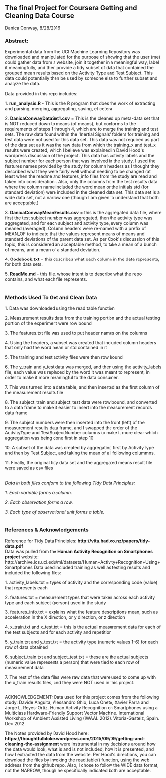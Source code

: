 <h2>The final Project for Coursera Getting and Cleaning Data Course</h2>

Danica Conway, 8/28/2016

<h3>Abstract:</h3>
Experimental data from the UCI Machine Learning Repository was downloaded and manipulated for the purpose of showing that the user (me) could gather data from a website, join it together in a meaningful way, label it meaningfully, and then provide a tidy subset of data that contained the grouped mean results based on the Activity Type and Test Subject.  This data could potentially then be used by someone else to further subset and analyze the data.
<br>
<br>
Data provided in this repo includes:
<p>1. <b>run_analysis.R</b> - This is the R program that does the work of extracting and parsing, merging, aggregating, saving, et cetera
<p>2. <b>DanicaConwayDataSet1.csv</b> = This is the cleaned up meta-data set that is NOT reduced down to means (of means), but conforms to the requirements of steps 1 through 4, which are to merge the training and test sets.  The raw data found within the 'Inertial Signals' folders for training and test data were not used for this data set.  This data was not required as part of the data set as it was the raw data from which the training_x and test_x results were created, which I believe was explained in David Hood's wordpress discussion of the project.  This data has activity labels and the subject number for each person that was involved in the study.  I used the features names provided by the study for column headers as I thought they described what they were fairly well without needing to be changed (at least when the readme and features_info files from the study are read and taken into consideration).  Also, only the columns from the test results data where the column name included the word mean or the initials std (for standard deviation) were included in the cleaned data set.  This data set is a wide data set, not a narrow one (though I am given to understand that both are acceptable.)
<p>3. <b>DanicaConwayMeanResults.csv</b> = this is the aggregated data file, where first the test subject number was aggregated, then the activity type was aggregated, and for each subject and activity type, every column was meaned (averaged).  Column headers were re-named with a prefix of MEAN_OF to indicate that the values represent means of means and standard deviations of the parent data set.  As per Cook's discussion of this topic, this is considered an acceptable method, to take a mean of a bunch of means, and a mean of a standard deviation.
<p>4. <b>Codebook.txt</b> = this describes what each column in the data represents, for both data sets.
<p>5. <b>ReadMe.md</b> - this file, whose intent is to describe what the repo contains, and what each file represents.
<br>
<br>
<h3>Methods Used To Get and Clean Data</h3>
<p>1.  Data was downloaded using the read.table function
<p>2.  Measurement results data from the training portion and the actual testing portion of the experiment were row bound
<p>3.  The features.txt file was used to put header names on the columns
<p>4.  Using the headers, a subset was created that included column headers that only had the word mean or std contained in it
<p>5.  The training and test activity files were then row bound
<p>6.  The y_train and y_test data was merged, and then using the activity_labels file, each value was replaced by the word it was meant to represent, in order to make it more meaningful to the data consumer.
<p>7.  This was turned into a data table, and then inserted as the first column of the measurement results file
<p>8.  The subject_train and subject_test data were row bound, and converted to a data frame to make it easier to insert into the measurement records data frame
<p>9.  The subject numbers were then inserted into the front (left) of the measurement results data frame, and I swapped the order of the ActivityType and TestSubjectNumber columns to make it more clear which aggregation was being done first in step 10
<p>10. A subset of the data was created by aggregating first by ActivityType and then by Test Subject, and taking the mean of all following colummns.
<p>11. Finally, the original tidy data set and the aggregated means result file were saved as csv files
<br>
<br>
<p><i>Data in both files conform to the following Tidy Data Principles:
<p>1.  Each variable forms a column.
<p>2.  Each observation forms a row.
<p>3.  Each type of observational unit forms a table.</i>
<br>
<br>
<h3>References & Acknowledgements</h3>
<p>Reference for Tidy Data Principles: <b>http://vita.had.co.nz/papers/tidy-data.pdf</b>
<br>
Data was pulled from the <b>Human Activity Recognition on Smartphones project</b> website: http://archive.ics.uci.edu/ml/datasets/Human+Activity+Recognition+Using+Smartphones
Data used included training as well as testing results and included the following files:
<br>
<p>1.  activity_labels.txt = types of activity and the corresponding code (value) that represents each
<p>2.  features.txt = measurement types that were taken across each activity type and each subject (person) used in the study
<p>3.  features_info.txt = explains what the feature descriptions mean, such as acceleration in the X direction, or y direction, or z direction
<p>4.  x_train.txt and x_test.txt = this is the actual measurement data for each of the test subjects and for each activity and repetition
<p>5.  y_train.txt and y_test.txt = the activity type (numeric values 1-6) for each row of data obtained
<p>6.  subject_train.txt and subject_test.txt = these are the actual subjects (numeric value represents a person) that were tied to each row of measurement data
<p>7.  The rest of the data files were raw data that were used to come up with the x_train results files, and they were NOT used in this project.
<br>
<br>
<p>ACKNOWLEDGEMENT: Data used for this project comes from the following study: Davide Anguita, Alessandro Ghio, Luca Oneto, Xavier Parra and Jorge L. Reyes-Ortiz. Human Activity Recognition on Smartphones using a Multiclass Hardware-Friendly Support Vector Machine. International Workshop of Ambient Assisted Living (IWAAL 2012). Vitoria-Gasteiz, Spain. Dec 2012
<br>
<p>The Notes provided by David Hood here: 
<b>https://thoughtfulbloke.wordpress.com/2015/09/09/getting-and-cleaning-the-assignment</b>
were instrumental in my decisions around how the data would look, what is and is not included, how it is presented, and how I extracted the data from the website.  Per Hood's directions, you can download the files by invoking the read.table() function, using the web address from the github repo.  Also, I chose to follow the WIDE data format, not the NARROW, though he specifically indicated both are acceptable.
